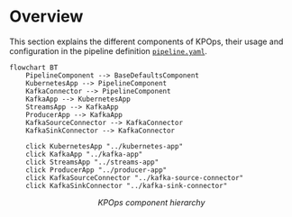 # Overview 

This section explains the different components of KPOps, 
their usage and configuration in the pipeline 
definition [`pipeline.yaml`](../../../resources/pipeline-components/pipeline).


```mermaid
flowchart BT
    PipelineComponent --> BaseDefaultsComponent
    KubernetesApp --> PipelineComponent
    KafkaConnector --> PipelineComponent
    KafkaApp --> KubernetesApp
    StreamsApp --> KafkaApp
    ProducerApp --> KafkaApp
    KafkaSourceConnector --> KafkaConnector
    KafkaSinkConnector --> KafkaConnector
    
    click KubernetesApp "../kubernetes-app"
    click KafkaApp "../kafka-app"
    click StreamsApp "../streams-app"
    click ProducerApp "../producer-app"
    click KafkaSourceConnector "../kafka-source-connector"
    click KafkaSinkConnector "../kafka-sink-connector"
```
<p style="text-align: center;"><i>KPOps component hierarchy</i></p>

<!-- Uncomment when page is created. -->
<!-- To learn more about KPOps' components hierarchy, visit the
[architecture](./docs/developer/architecture/component-inheritance.md) page. -->

